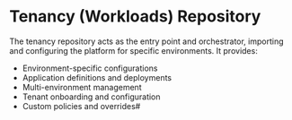 # Tenancy (Workloads) Repository

The tenancy repository acts as the entry point and orchestrator, importing and configuring the platform for specific environments. It provides:

- Environment-specific configurations
- Application definitions and deployments
- Multi-environment management
- Tenant onboarding and configuration
- Custom policies and overrides#
